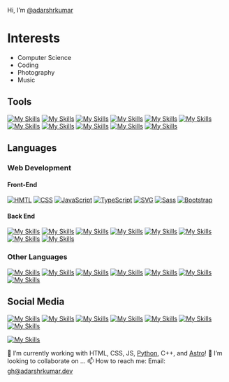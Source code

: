 Hi, I’m [@adarshrkumar](https://github.com/adarshrkumar)

# Interests
- Computer Science
- Coding
- Photography
- Music

## Tools
[![My Skills](https://skillicons.dev/icons?i=figma)](https://figma.com)
[![My Skills](https://skillicons.dev/icons?i=firebase)](https://firebase.com)
[![My Skills](https://skillicons.dev/icons?i=gcp)](https://cloud.google.com)
[![My Skills](https://skillicons.dev/icons?i=git)](https://git-scm.com)
[![My Skills](https://skillicons.dev/icons?i=github)](https://github.com)
[![My Skills](https://skillicons.dev/icons?i=githubactions)](https://github.com/actions)
[![My Skills](https://skillicons.dev/icons?i=replit)](https://replit.com)
[![My Skills](https://skillicons.dev/icons?i=vercel)](https://vercel.com/)
[![My Skills](https://skillicons.dev/icons?i=visualstudio)](https://visualstudio.com)
[![My Skills](https://skillicons.dev/icons?i=vscode)](https://code.visualstudio.com)
[![My Skills](https://skillicons.dev/icons?i=windows)](https://akum.site/p/WindowsInfo)


## Languages
### Web Development

#### Front-End
[![HMTL](https://skillicons.dev/icons?i=html)](https://akum.site/p/HTMLInfo)
[![CSS](https://skillicons.dev/icons?i=css)](https://akum.site/p/CSSInfo)
[![JavaScript](https://skillicons.dev/icons?i=js)](https://akum.site/p/JSInfo)
[![TypeScript](https://skillicons.dev/icons?i=ts)](https://www.typescriptlang.org)
[![SVG](https://skillicons.dev/icons?i=svg)](https://akum.site/p/SVGInfo)
[![Sass](https://skillicons.dev/icons?i=sass)](https://sass-lang.com)
[![Bootstrap](https://skillicons.dev/icons?i=bootstrap)](https://getbootstrap.com)

#### Back End
[![My Skills](https://skillicons.dev/icons?i=nodejs)](https://nodejs.org)
[![My Skills](https://skillicons.dev/icons?i=npm)](https://npmjs.com)
[![My Skills](https://skillicons.dev/icons?i=express)](https://expressjs.com)
[![My Skills](https://skillicons.dev/icons?i=vite)](https://vitejs.dev)
[![My Skills](https://skillicons.dev/icons?i=react)](https://react.dev)
[![My Skills](https://skillicons.dev/icons?i=nextjs)](https://nextjs.org)
[![My Skills](https://skillicons.dev/icons?i=astro)](https://astro.build)
[![My Skills](https://skillicons.dev/icons?i=discordjs)](https://discord.js.org)

### Other Languages
[![My Skills](https://skillicons.dev/icons?i=bash)](https://akum.site/p/BASHInf)
[![My Skills](https://skillicons.dev/icons?i=powershell)](https://akum.site/p/PowerShellInfo)
[![My Skills](https://skillicons.dev/icons?i=py)](https://python.org)
[![My Skills](https://skillicons.dev/icons?i=flask)](https://akum.site/p/FlaskInfo)
[![My Skills](https://skillicons.dev/icons?i=cpp)](https://cplusplus.com)
[![My Skills](https://skillicons.dev/icons?i=md)](https://akum.site/p/MarkDownInfo)
[![My Skills](https://skillicons.dev/icons?i=regex)](https://akum.site/p/RegExInfo)

## Social Media
[![My Skills](https://skillicons.dev/icons?i=devto)](#)
[![My Skills](https://skillicons.dev/icons?i=discord)](#)
[![My Skills](https://akum.site/p/FacebookIcon)](#)
[![My Skills](https://skillicons.dev/icons?i=gmail)](#)
[![My Skills](https://skillicons.dev/icons?i=instagram)](#)
[![My Skills](https://skillicons.dev/icons?i=linkedin)](#)
[![My Skills](https://skillicons.dev/icons?i=stackoverflow)](#)
<!-- [![My Skills](https://skillicons.dev/icons?i=tiktok)](#) -->
[![My Skills](https://skillicons.dev/icons?i=twitter)](#)
<!-- [![My Skills](https://skillicons.dev/icons?i=youtube)](#) -->

🌱 I’m currently working with HTML, CSS, JS, [Python](https://python.org), C++, and [Astro](https://astro.build)!
💞️ I’m looking to collaborate on ...
📫 How to reach me: Email: [gh@adarshrkumar.dev](mailto:gh@adarshrkumar.dev)

<!-- <a href="https://adarshrkumar.dev/portfolio" style="margin-inline: auto;" width="500">
  <img alt="Adarsh Kumar's Website" src="https://image.thum.io/get/maxAge/12/width/500/https://adarshrkumar.dev/portfolio">
</div> -->
  
<!---
  adarshrkumar/adarshrkumar is a ✨ special ✨ repository because its `README.md` (this file) appears on your GitHub profile.
  You can click the Preview link to take a look at your changes.
--->

